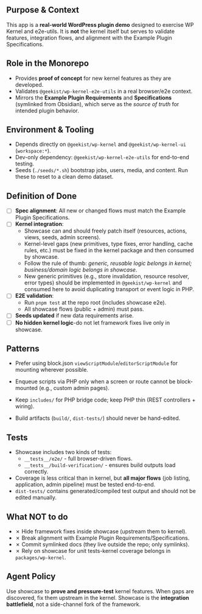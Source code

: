## Purpose & Context

This app is a **real-world WordPress plugin demo** designed to exercise WP Kernel and e2e-utils. It is **not** the kernel itself but serves to validate features, integration flows, and alignment with the Example Plugin Specifications.

## Role in the Monorepo

- Provides **proof of concept** for new kernel features as they are developed.
- Validates `@geekist/wp-kernel-e2e-utils` in a real browser/e2e context.
- Mirrors the **Example Plugin Requirements** and **Specifications** (symlinked from Obsidian), which serve as the _source of truth_ for intended plugin behavior.

## Environment & Tooling

- Depends directly on `@geekist/wp-kernel` and `@geekist/wp-kernel-ui` (`workspace:*`).
- Dev-only dependency: `@geekist/wp-kernel-e2e-utils` for end-to-end testing.
- Seeds (`./seeds/*.sh`) bootstrap jobs, users, media, and content. Run these to reset to a clean demo dataset.

## Definition of Done

- [ ] **Spec alignment**: All new or changed flows must match the Example Plugin Specifications.
- [ ] **Kernel integration**:
    - Showcase can and should freely patch itself (resources, actions, views, seeds, admin screens).
    - Kernel-level gaps (new primitives, type fixes, error handling, cache rules, etc.) must be fixed in the kernel package and then consumed by showcase.
    - Follow the rule of thumb: _generic, reusable logic belongs in kernel; business/domain logic belongs in showcase_.
    - New generic primitives (e.g., store invalidation, resource resolver, error types) should be implemented in `@geekist/wp-kernel` and consumed here to avoid duplicating transport or event logic in PHP.
- [ ] **E2E validation**:
    - Run `pnpm test` at the repo root (includes showcase e2e).
    - All showcase flows (public + admin) must pass.
- [ ] **Seeds updated** if new data requirements arise.
- [ ] **No hidden kernel logic**-do not let framework fixes live only in showcase.

## Patterns

- Prefer using block.json `viewScriptModule`/`editorScriptModule` for mounting wherever possible.
- Enqueue scripts via PHP only when a screen or route cannot be block-mounted (e.g., custom admin pages).

- Keep `includes/` for PHP bridge code; keep PHP thin (REST controllers + wiring).
- Build artifacts (`build/`, `dist-tests/`) should never be hand-edited.

## Tests

- Showcase includes two kinds of tests:
    - `__tests__/e2e/` - full browser-driven flows.
    - `__tests__/build-verification/` - ensures build outputs load correctly.
- Coverage is less critical than in kernel, but **all major flows** (job listing, application, admin pipeline) must be tested end-to-end.
- `dist-tests/` contains generated/compiled test output and should not be edited manually.

## What NOT to do

- ✗ Hide framework fixes inside showcase (upstream them to kernel).
- ✗ Break alignment with Example Plugin Requirements/Specifications.
- ✗ Commit symlinked docs (they live outside the repo; only symlinks).
- ✗ Rely on showcase for unit tests-kernel coverage belongs in `packages/wp-kernel`.

## Agent Policy

Use showcase to **prove and pressure-test** kernel features. When gaps are discovered, fix them upstream in the kernel. Showcase is the **integration battlefield**, not a side-channel fork of the framework.
